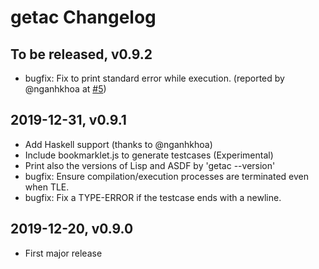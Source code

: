 # getac Changelog

## To be released, v0.9.2

* bugfix: Fix to print standard error while execution. (reported by @nganhkhoa at [#5](https://github.com/fukamachi/getac/issues/5))

## 2019-12-31, v0.9.1

* Add Haskell support (thanks to @nganhkhoa)
* Include bookmarklet.js to generate testcases (Experimental)
* Print also the versions of Lisp and ASDF by 'getac --version'
* bugfix: Ensure compilation/execution processes are terminated even when TLE.
* bugfix: Fix a TYPE-ERROR if the testcase ends with a newline.

## 2019-12-20, v0.9.0

* First major release
